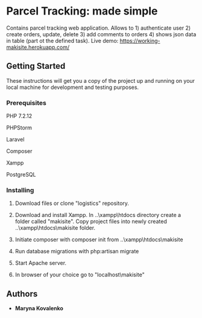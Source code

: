 # Parcel Tracking: made simple

Contains parcel tracking web application. Allows to 1) authenticate user 2) create orders, update, delete 3) add comments to orders 4) shows json data in table (part ot the defined task). Live demo: https://working-makisite.herokuapp.com/

## Getting Started

These instructions will get you a copy of the project up and running on your local machine for development and testing purposes. 

### Prerequisites
PHP 7.2.12

PHPStorm

Laravel

Composer

Xampp

PostgreSQL


### Installing

1. Download files or clone "logistics" repository. 

2. Download and install Xampp. In ..\xampp\htdocs directory create a folder called "makisite". Copy project files into newly created ..\xampp\htdocs\makisite folder.

3. Initiate composer with composer init from ..\xampp\htdocs\makisite

4. Run database migrations with php:artisan migrate
    
5. Start Apache server.

6. In browser of your choice go to "localhost\makisite"

## Authors

* **Maryna Kovalenko** 
